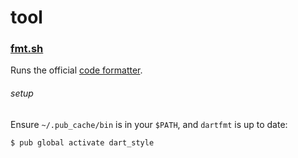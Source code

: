 tool
====

### [fmt.sh][]

Runs the official [code formatter][].

###### setup

Ensure `~/.pub_cache/bin` is in your `$PATH`, and `dartfmt` is up to date:

```sh
$ pub global activate dart_style
```

[code formatter]: https://github.com/dart-lang/dart_style
[fmt.sh]: fmt.sh
